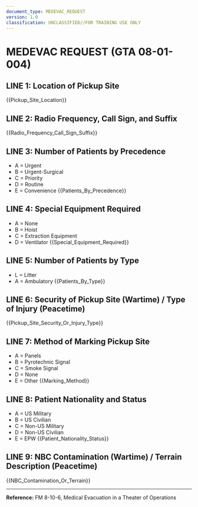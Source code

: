 ```yaml
---
document_type: MEDEVAC_REQUEST
version: 1.0
classification: UNCLASSIFIED//FOR TRAINING USE ONLY
---
```


# MEDEVAC REQUEST (GTA 08-01-004)

## LINE 1: Location of Pickup Site
{{Pickup_Site_Location}}

## LINE 2: Radio Frequency, Call Sign, and Suffix
{{Radio_Frequency_Call_Sign_Suffix}}

## LINE 3: Number of Patients by Precedence
- A = Urgent
- B = Urgent-Surgical
- C = Priority
- D = Routine
- E = Convenience
{{Patients_By_Precedence}}

## LINE 4: Special Equipment Required
- A = None
- B = Hoist
- C = Extraction Equipment
- D = Ventilator
{{Special_Equipment_Required}}

## LINE 5: Number of Patients by Type
- L = Litter
- A = Ambulatory
{{Patients_By_Type}}

## LINE 6: Security of Pickup Site (Wartime) / Type of Injury (Peacetime)
{{Pickup_Site_Security_Or_Injury_Type}}

## LINE 7: Method of Marking Pickup Site
- A = Panels
- B = Pyrotechnic Signal
- C = Smoke Signal
- D = None
- E = Other
{{Marking_Method}}

## LINE 8: Patient Nationality and Status
- A = US Military
- B = US Civilian
- C = Non-US Military
- D = Non-US Civilian
- E = EPW
{{Patient_Nationality_Status}}

## LINE 9: NBC Contamination (Wartime) / Terrain Description (Peacetime)
{{NBC_Contamination_Or_Terrain}}

---
**Reference:** FM 8-10-6, Medical Evacuation in a Theater of Operations
